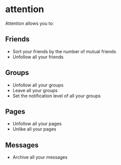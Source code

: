 attention
=================

Attention allows you to:

Friends
---
* Sort your friends by the number of mutual friends
* Unfollow all your friends

Groups
---
* Unfollow all your groups
* Leave all your groups
* Set the notification level of all your groups

Pages
---
* Unfollow all your pages
* Unlike all your pages

Messages
---
* Archive all your messages
